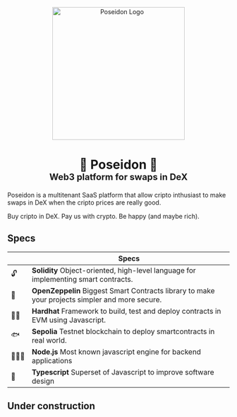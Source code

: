 <p align="center">
  <a href="https://github.com/CaiqueRibeiro/poseidon" target="blank"><img src="https://github.com/CaiqueRibeiro/decentralized-stripe/assets/23503499/198adee3-34dd-41c0-b955-e3d4a19dff04" width="300" alt="Poseidon Logo" /></a>
</p>

  <h1 align="center">🔱 Poseidon 🔱</h1>
  <p style="font-size: 20px;font-weight: bold; margin-top:-20px;" align="center">Web3 platform for swaps in DeX</p>

Poseidon is a multitenant SaaS platform that allow cripto inthusiast to make swaps in DeX when the cripto prices are really good.

Buy cripto in DeX. Pay us with crypto. Be happy (and maybe rich).

## Specs

|     | Specs                                                                                                                |
| --- | -------------------------------------------------------------------------------------------------------------------- |
| 🔓  | **Solidity** Object-oriented, high-level language for implementing smart contracts.                                             |
| 🎈   | **OpenZeppelin** Biggest Smart Contracts library to make your projects simpler and more secure.                                                                                          |
| 👷‍♂️   | **Hardhat** Framework to build, test and deploy contracts in EVM using Javascript. |
| 🐟   | **Sepolia** Testnet blockchain to deploy smartcontracts in real world. |
| 👨🏻‍💻   | **Node.js** Most known javascript engine for backend applications |
| 💠   | **Typescript** Superset of Javascript to improve software design |

## Under construction
